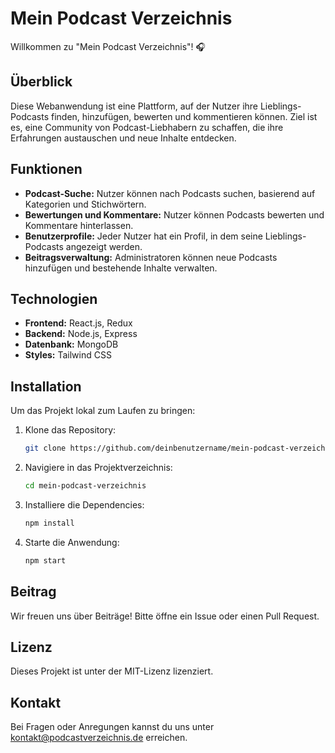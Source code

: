 # Mein Podcast Verzeichnis

Willkommen zu "Mein Podcast Verzeichnis"! 🎧

## Überblick
Diese Webanwendung ist eine Plattform, auf der Nutzer ihre Lieblings-Podcasts finden, hinzufügen, bewerten und kommentieren können. Ziel ist es, eine Community von Podcast-Liebhabern zu schaffen, die ihre Erfahrungen austauschen und neue Inhalte entdecken.

## Funktionen
- **Podcast-Suche:** Nutzer können nach Podcasts suchen, basierend auf Kategorien und Stichwörtern.
- **Bewertungen und Kommentare:** Nutzer können Podcasts bewerten und Kommentare hinterlassen.
- **Benutzerprofile:** Jeder Nutzer hat ein Profil, in dem seine Lieblings-Podcasts angezeigt werden.
- **Beitragsverwaltung:** Administratoren können neue Podcasts hinzufügen und bestehende Inhalte verwalten.

## Technologien
- **Frontend:** React.js, Redux
- **Backend:** Node.js, Express
- **Datenbank:** MongoDB
- **Styles:** Tailwind CSS

## Installation
Um das Projekt lokal zum Laufen zu bringen:
1. Klone das Repository:
   ```bash
   git clone https://github.com/deinbenutzername/mein-podcast-verzeichnis.git
   ```
2. Navigiere in das Projektverzeichnis:
   ```bash
   cd mein-podcast-verzeichnis
   ```
3. Installiere die Dependencies:
   ```bash
   npm install
   ```
4. Starte die Anwendung:
   ```bash
   npm start
   ```

## Beitrag
Wir freuen uns über Beiträge! Bitte öffne ein Issue oder einen Pull Request.

## Lizenz
Dieses Projekt ist unter der MIT-Lizenz lizenziert.

## Kontakt
Bei Fragen oder Anregungen kannst du uns unter [kontakt@podcastverzeichnis.de](mailto:kontakt@podcastverzeichnis.de) erreichen.